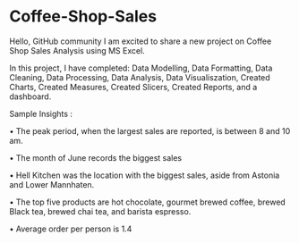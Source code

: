# Coffee-Shop-Sales
Hello, GitHub community
I am excited to share a new project on Coffee Shop Sales Analysis using MS Excel.

In this project, I have completed: Data Modelling, Data Formatting, Data Cleaning, Data Processing, Data Analysis, Data Visualiszation, Created Charts, Created Measures, Created Slicers, Created Reports, and a dashboard.

Sample Insights :

•	The peak period, when the largest sales are reported, is between 8 and 10 am.

•	The month of June records the biggest sales

•	Hell Kitchen was the location with the biggest sales, aside from Astonia and Lower Mannhaten.

•	The top five products are hot chocolate, gourmet brewed coffee, brewed Black tea, brewed chai tea, and barista espresso. 

•	Average order per person is 1.4

